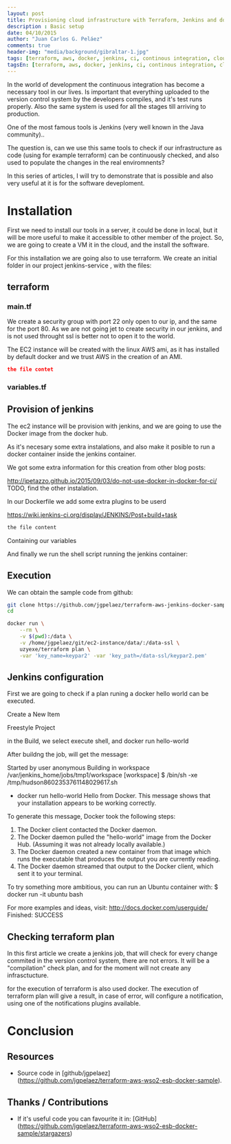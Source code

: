 ```yaml
---
layout: post
title: Provisioning cloud infrastructure with Terraform, Jenkins and docker. Part I
description	: Basic setup
date: 04/10/2015
author: "Juan Carlos G. Peláez"
comments: true
header-img: "media/background/gibraltar-1.jpg"
tags: [terraform, aws, docker, jenkins, ci, continous integration, cloud]
tagsEn: [terraform, aws, docker, jenkins, ci, continous integration, cloud]
---
```


In the world of development the continuous integration has become a necessary tool in our lives. Is important that everything uploaded to the version control system by the developers compiles, and it's test runs properly. Also the	 same system is used for all the stages till arriving to production.

One of the most famous tools is Jenkins (very well known in the Java community).. 

The question is, can we use this same tools to check if our infrastructure as code (using for example terraform) can be continuously checked, and also used to populate the changes in the real enviromnents?

In this series of articles, I will try to demonstrate that is possible and also very useful at it is for the software deveploment. 

# Installation

First we need to install our tools in a server, it could be done in local, but it will be more useful to make it accessible to other member of the project. So, we are going to create a VM it in the cloud, and the install the software.

For this installation we are going also to use terraform. We create an initial folder in our project
jenkins-service , with the files:

## terraform
 
### main.tf

We create a security group with port 22 only open to our ip, and the same for the port 80. As we are not going jet to create security in our jenkins, and is not used throught ssl is better not to open it to the world.

The EC2 instance will be created with the linux AWS ami, as it has installed by default docker and we trust AWS in the creation of an AMI.

```json
the file contet

``` 
### variables.tf

## Provision of jenkins

The ec2 instance will be provision with jenkins, and we are going to use the Docker image from the docker hub.

As it's necesary some extra instalations, and also make it posible to run a docker container inside the jenkins container.

We got some extra information for this creation from other blog posts:

http://jpetazzo.github.io/2015/09/03/do-not-use-docker-in-docker-for-ci/
TODO, find the other instalation.

In our Dockerfile we add some extra plugins to be userd

https://wiki.jenkins-ci.org/display/JENKINS/Post+build+task

```Dockerfile
the file content

```

Containing our variables

And finally we run the shell script running the jenkins container:

## Execution

We can obtain the sample code from github:
```sh
git clone https://github.com/jgpelaez/terraform-aws-jenkins-docker-sample.git
cd 
```

```sh
docker run \
	--rm \
	-v $(pwd):/data \
	-v /home/jgpelaez/git/ec2-instance/data/:/data-ssl \
    uzyexe/terraform plan \
    -var 'key_name=keypar2' -var 'key_path=/data-ssl/keypar2.pem'
```

## Jenkins configuration

First we are going to check if a plan runing a docker hello world can be executed.

Create a New Item

Freestyle Project

in the Build, we select execute shell, and 
docker run hello-world

After buildng the job, will get the message:

Started by user anonymous
Building in workspace /var/jenkins_home/jobs/tmp1/workspace
[workspace] $ /bin/sh -xe /tmp/hudson8602353761148029617.sh
+ docker run hello-world
Hello from Docker.
This message shows that your installation appears to be working correctly.

To generate this message, Docker took the following steps:
 1. The Docker client contacted the Docker daemon.
 2. The Docker daemon pulled the "hello-world" image from the Docker Hub.
    (Assuming it was not already locally available.)
 3. The Docker daemon created a new container from that image which runs the
    executable that produces the output you are currently reading.
 4. The Docker daemon streamed that output to the Docker client, which sent it
    to your terminal.

To try something more ambitious, you can run an Ubuntu container with:
 $ docker run -it ubuntu bash

For more examples and ideas, visit:
 http://docs.docker.com/userguide/
Finished: SUCCESS


## Checking terraform plan

In this first article we create a jenkins job, that will check for every change commited in the version control system, there are not errors. 
It will be a "compilation" check plan, and for the moment will not create any infrasctucture.

for the execution of terraform is also used docker. 
The execution of terraform plan will give a result, in case of error, will configure a notification, using one of the notifications plugins available.

# Conclusion


## Resources

- Source code in [github/jgpelaez] (https://github.com/jgpelaez/terraform-aws-wso2-esb-docker-sample).

## Thanks / Contributions

-  If it's useful code you can favourite it in:
  [GitHub] (https://github.com/jgpelaez/terraform-aws-wso2-esb-docker-sample/stargazers)
